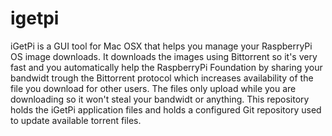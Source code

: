 igetpi
======

iGetPi is a GUI tool for Mac OSX that helps you manage your RaspberryPi OS image downloads. It downloads the images using Bittorrent so it's very fast and you automatically help the RaspberryPi Foundation by sharing your bandwidt trough the Bittorrent protocol which increases availability of the file you download for other users. The files only upload while you are downloading so it won't steal your bandwidt or anything.  This repository holds the iGetPi application files and holds a configured Git repository used to update available torrent files.
